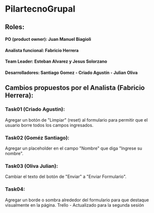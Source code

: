 # PilartecnoGrupal

## Roles:

#### PO (product owner): Juan Manuel Biagioli
#### Analista funcional: Fabricio Herrera
#### Team Leader: Esteban Alvarez y Jesus Solorzano
#### Desarrolladores: Santiago Gomez - Criado Agustín - Julian Oliva



## Cambios propuestos por el Analista (Fabricio Herrera):



### Task01 (Criado Agustin): 
Agregar un botón de "Limpiar" (reset) al formulario para permitir que el usuario borre todos los campos ingresados.

 

### Task02 (Goméz Santiago): 
Agregar un placeholder en el campo "Nombre" que diga "Ingrese su nombre".



### Task03 (Oliva Julian): 
Cambiar el texto del botón de "Enviar" a "Enviar Formulario".

### Task04: 
Agregar un borde o sombra alrededor del formulario para que destaque visualmente en la página.
Trello - Actualizado para la segunda sesión
